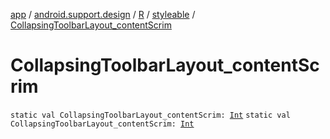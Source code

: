 [app](../../../index.md) / [android.support.design](../../index.md) / [R](../index.md) / [styleable](index.md) / [CollapsingToolbarLayout_contentScrim](./-collapsing-toolbar-layout_content-scrim.md)

# CollapsingToolbarLayout_contentScrim

`static val CollapsingToolbarLayout_contentScrim: `[`Int`](https://kotlinlang.org/api/latest/jvm/stdlib/kotlin/-int/index.html)
`static val CollapsingToolbarLayout_contentScrim: `[`Int`](https://kotlinlang.org/api/latest/jvm/stdlib/kotlin/-int/index.html)